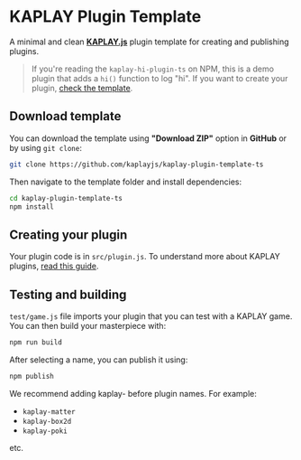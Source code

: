# KAPLAY Plugin Template

A minimal and clean [**KAPLAY.js**](https://kaplayjs.com) plugin template for 
creating and publishing plugins.

> If you're reading the `kaplay-hi-plugin-ts` on NPM, this is a demo plugin that adds
> a `hi()` function to log "hi". If you want to create your plugin, 
> [check the template](https://github.com/kaplayjs/kaplay-plugin-template-ts).

## Download template

You can download the template using **"Download ZIP"** option in **GitHub** or 
by using `git clone`:

```sh
git clone https://github.com/kaplayjs/kaplay-plugin-template-ts
```

Then navigate to the template folder and install dependencies:

```sh
cd kaplay-plugin-template-ts
npm install
```

## Creating your plugin

Your plugin code is in `src/plugin.js`. To understand more about KAPLAY plugins, 
[read this guide](https://kaplayjs.com/guides/plugins/).

## Testing and building

`test/game.js` file imports your plugin that you can test with a KAPLAY game. 
You can then build your masterpiece with:

```sh
npm run build
```

After selecting a name, you can publish it using:

```sh
npm publish
```

We recommend adding kaplay- before plugin names. For example:

- `kaplay-matter`
- `kaplay-box2d`
- `kaplay-poki`

etc.